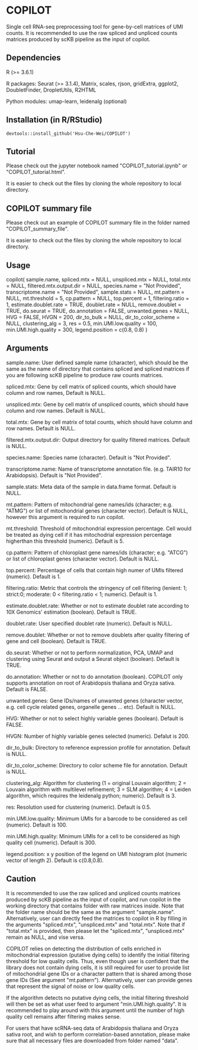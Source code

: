 # COPILOT
Single cell RNA-seq preprocessing tool for gene-by-cell matrices of UMI counts. It is recommended to use the raw spliced and unpliced counts matrices produced by scKB pipeline as the input of copilot.

## Dependencies

R (>= 3.6.1)

R packages: Seurat (>= 3.1.4), Matrix, scales, rjson, gridExtra, ggplot2, DoubletFinder, DropletUtils, R2HTML

Python modules: umap-learn, leidenalg (optional)

## Installation (in R/RStudio)
   ```
devtools::install_github('Hsu-Che-Wei/COPILOT')
   ```

## Tutorial

Please check out the jupyter notebook named "COPILOT_tutorial.ipynb" or "COPILOT_tutorial.html".

It is easier to check out the files by cloning the whole repository to local directory. 

## COPILOT summary file

Please check out an example of COPILOT summary file in the folder named "COPILOT_summary_file".

It is easier to check out the files by cloning the whole repository to local directory. 

## Usage

copilot( sample.name, spliced.mtx = NULL, unspliced.mtx = NULL, total.mtx = NULL, filtered.mtx.output.dir = NULL, species.name = "Not Provided", transcriptome.name = "Not Provided", sample.stats = NULL, mt.pattern = NULL, mt.threshold = 5, cp.pattern = NULL, top.percent = 1, filtering.ratio = 1, estimate.doublet.rate = TRUE, doublet.rate = NULL, remove.doublet = TRUE, do.seurat = TRUE, do.annotation = FALSE, unwanted.genes = NULL, HVG = FALSE, HVGN = 200, dir_to_bulk = NULL, dir_to_color_scheme = NULL, clustering_alg = 3, res = 0.5, min.UMI.low.quality = 100, min.UMI.high.quality = 300, legend.position = c(0.8, 0.8) )

## Arguments

sample.name: User defined sample name (character), which should be the same as the name of directory that contains spliced and spliced matrices if you are following scKB pipeline to produce raw counts matrices.

spliced.mtx: Gene by cell matrix of spliced counts, which should have column and row names, Default is NULL.

unspliced.mtx: Gene by cell matrix of unspliced counts, which should have column and row names. Default is NULL.

total.mtx: Gene by cell matrix of total counts, which should have column and row names. Default is NULL.

filtered.mtx.output.dir: Output directory for quality filtered matrices. Default is NULL.

species.name: Species name (character). Default is "Not Provided".

transcriptome.name: Name of transcriptome annotation file. (e.g. TAIR10 for Arabidopsis). Default is "Not Provided".

sample.stats: Meta data of the sample in data.frame format. Default is NULL.

mt.pattern: Pattern of mitochondrial gene names/ids (character; e.g. "ATMG") or list of mitochondrial genes (character vector). Default is NULL, however this argument is required to run copilot.

mt.threshold: Threshold of mitochondrial expression percentage. Cell would be treated as dying cell if it has mitochodrial expression percentage higherthan this threshold (numeric). Default is 5.

cp.pattern: Pattern of chloroplast gene names/ids (character; e.g. "ATCG") or list of chloroplast genes (character vector). Default is NULL.

top.percent: Percentage of cells that contain high numer of UMIs filtered (numeric). Default is 1.

filtering.ratio: Metric that controls the stringency of cell filtering (lenient: 1; strict:0; moderate: 0 < filtering.ratio < 1; numeric). Default is 1.

estimate.doublet.rate: Whether or not to estimate doublet rate according to 10X Genomics' estimation (boolean). Default is TRUE.

doublet.rate: User specified doublet rate (numeric). Default is NULL.

remove.doublet: Whether or not to remove doublets after quality filtering of gene and cell (boolean). Default is TRUE.

do.seurat: Whether or not to perform normalization, PCA, UMAP and clustering using Seurat and output a Seurat object (boolean). Default is TRUE.

do.annotation: Whether or not to do annotation (boolean). COPILOT only supports annotation on root of Arabidopsis thaliana and Oryza sativa. Default is FALSE.

unwanted.genes: Gene IDs/names of unwanted genes (character vector, e.g. cell cycle related genes, organelle genes ... etc). Default is NULL.

HVG: Whether or not to select highly variable genes (boolean). Default is FALSE.

HVGN: Number of highly variable genes selected (numeric). Defalut is 200.

dir_to_bulk: Directory to reference expression profile for annotation. Default is NULL.

dir_to_color_scheme: Directory to color scheme file for annotation. Default is NULL.

clustering_alg: Algorithm for clustering (1 = original Louvain algorithm; 2 = Louvain algorithm with multilevel refinement; 3 = SLM algorithm; 4 = Leiden algorithm, which requires the leidenalg python; numeric). Default is 3.

res: Resolution used for clustering (numeric). Default is 0.5.

min.UMI.low.quality: Minimum UMIs for a barcode to be considered as cell (numeric). Default is 100.

min.UMI.high.quality: Minimum UMIs for a cell to be considered as high quality cell (numeric). Default is 300.

legend.position: x y position of the legend on UMI histogram plot (numeric vector of length 2). Default is c(0.8,0.8).

## Caution

It is recommended to use the raw spliced and unpliced counts matrices produced by scKB pipeline as the input of copilot, and run copilot in the working directory that contains folder with raw matrices inside. Note that the folder name should be the same as the argument "sample.name". Alternatively, user can directly feed the matrices to copilot in R by filling in the arguments "spliced.mtx", "unspliced.mtx" and "total.mtx". Note that if "total.mtx" is provided, then please let the "spliced.mtx", "unspliced.mtx" remain as NULL, and vise versa.

COPILOT relies on detecting the distribution of cells enriched in mitochondrial expression (putative dying cells) to identify the initial filtering threshold for low quality cells. Thus, even though user is confident that the library does not contain dying cells, it is still required for user to provide list of mitochondrial gene IDs or a character pattern that is shared among those gene IDs (See argument "mt.pattern"). Alternatively, user can provide genes that represent the signal of noise or low quality cells.

If the algorithm detects no putative dying cells, the initial filtering threshold will then be set as what user feed to argument "min.UMI.high.quality". It is recommended to play around with this argument until the number of high quality cell remains after filtering makes sense.

For users that have scRNA-seq data of Arabidopsis thaliana and Oryza sativa root, and wish to perform correlation-based annotation, please make sure that all necessary files are downloaded from folder named "data".  

